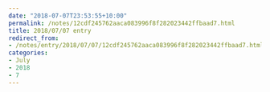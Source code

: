 ```yaml
---
date: "2018-07-07T23:53:55+10:00"
permalink: /notes/12cdf245762aaca083996f8f282023442ffbaad7.html
title: 2018/07/07 entry
redirect_from:
- /notes/entry/2018/07/07/12cdf245762aaca083996f8f282023442ffbaad7.html
categories:
- July
- 2018
- 7
---
```

